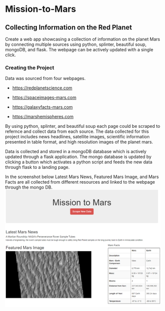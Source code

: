 # Mission-to-Mars

## Collecting Information on the Red Planet
Create a web app showcasing a collection of information on the planet Mars by connecting multiple sources using python, splinter, beautiful soup, mongoDB, and flask. The webpage can be actively updated with a single click. 

### Creating the Project
Data was sourced from four webpages.
* https://redplanetscience.com

* https://spaceimages-mars.com

* https://galaxyfacts-mars.com

* https://marshemispheres.com

By using python, splinter, and beautiful soup each page could be scraped to refernce and collect data from each source. The data collected for this project includes news headlines, satellite images, scientific information presented in table format, and high resolution images of the planet mars. 

Data is collected and stored in a mongoDB database which is actively updated through a flask application. The mongo database is updated by clicking a button which activates a python script and feeds the new data through flask to a landing page. 


In the screenshot below Latest Mars News, Featured Mars Image, and Mars Facts are all collected from different resources and linked to the webpage through the mongo DB. 
![Sample Screenshot of the landing page](webpage_screenshot.png)